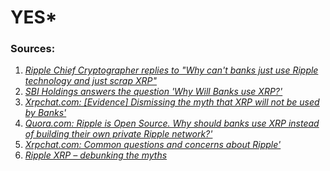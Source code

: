 # YES*


### Sources:


1. <cite>[Ripple Chief Cryptographer replies to "Why can't banks just use Ripple technology and just scrap XRP"](https://np.reddit.com/r/Ripple/comments/6w4i9w/why_cant_banks_just_use_ripple_technology_and/dm5at3g/?st=jbgn3yz4&sh=861c6727)</cite>
2. <cite>[SBI Holdings answers the question 'Why Will Banks use XRP?' ](https://ripple.com/insights/sbi-holdings-views-on-blockchain-and-xrp-an-interview-with-yoshitaka-kitao/)</cite>
3. <cite>[Xrpchat.com: [Evidence] Dismissing the myth that XRP will not be used by Banks' ](https://www.xrpchat.com/topic/3650-evidence-dismissing-the-myth-that-xrp-will-not-be-used-by-banks/)</cite>
4. <cite>[Quora.com: Ripple is Open Source. Why should banks use XRP instead of building their own private Ripple network?' ](https://www.quora.com/Ripple-is-Open-Source-Why-should-banks-use-XRP-instead-of-building-their-own-private-Ripple-network/answer/Ron-Ginn)</cite>
5. <cite>[Xrpchat.com: Common questions and concerns about Ripple' ](https://www.xrpchat.com/faq)</cite>
6. <cite>[Ripple XRP – debunking the myths](https://zerpening.com/2017/12/29/ripple-xrp-debunking-mainstream-misconceptions/)</cite>

